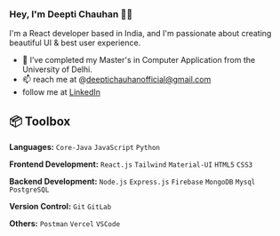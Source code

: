 ### Hey, I'm Deepti Chauhan 👋🏽  

I'm a React developer based in India, and I'm passionate about creating beautiful UI & best user experience. 

- 🌱 I’ve completed my Master's in Computer Application from the University of Delhi.
- 📫 reach me at @deeptichauhanofficial@gmail.com
- follow me at [LinkedIn](https://www.linkedin.com/in/deepti-chauhan-9b82a8194/)

## 📦 Toolbox

**Languages:**  `Core-Java` `JavaScript` `Python`

**Frontend Development:** `React.js` `Tailwind` `Material-UI` `HTML5` `CSS3` 

**Backend Development:** `Node.js` `Express.js` `Firebase` `MongoDB` `Mysql` `PostgreSQL`

**Version Control:** `Git` `GitLab` 

**Others:**  `Postman` `Vercel` `VSCode`

